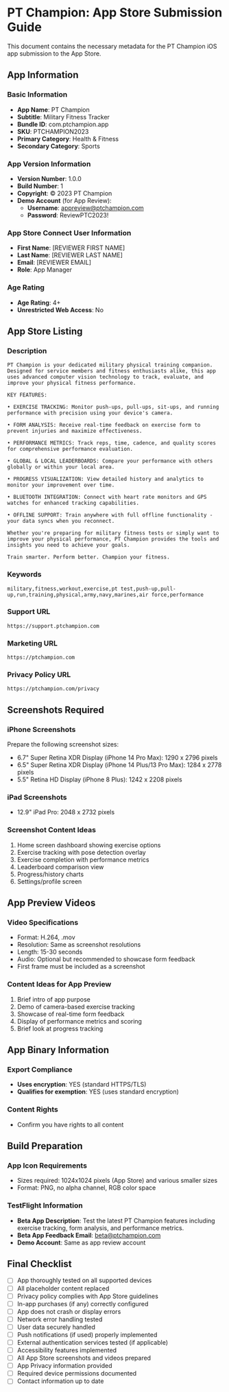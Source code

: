 # PT Champion: App Store Submission Guide

This document contains the necessary metadata for the PT Champion iOS app submission to the App Store.

## App Information

### Basic Information

- **App Name**: PT Champion
- **Subtitle**: Military Fitness Tracker
- **Bundle ID**: com.ptchampion.app
- **SKU**: PTCHAMPION2023
- **Primary Category**: Health & Fitness
- **Secondary Category**: Sports

### App Version Information

- **Version Number**: 1.0.0
- **Build Number**: 1
- **Copyright**: © 2023 PT Champion
- **Demo Account** (for App Review): 
  - **Username**: appreview@ptchampion.com
  - **Password**: ReviewPTC2023!

### App Store Connect User Information

- **First Name**: [REVIEWER FIRST NAME]
- **Last Name**: [REVIEWER LAST NAME]
- **Email**: [REVIEWER EMAIL]
- **Role**: App Manager

### Age Rating

- **Age Rating**: 4+
- **Unrestricted Web Access**: No

## App Store Listing

### Description

```
PT Champion is your dedicated military physical training companion. Designed for service members and fitness enthusiasts alike, this app uses advanced computer vision technology to track, evaluate, and improve your physical fitness performance.

KEY FEATURES:

• EXERCISE TRACKING: Monitor push-ups, pull-ups, sit-ups, and running performance with precision using your device's camera.

• FORM ANALYSIS: Receive real-time feedback on exercise form to prevent injuries and maximize effectiveness.

• PERFORMANCE METRICS: Track reps, time, cadence, and quality scores for comprehensive performance evaluation.

• GLOBAL & LOCAL LEADERBOARDS: Compare your performance with others globally or within your local area.

• PROGRESS VISUALIZATION: View detailed history and analytics to monitor your improvement over time.

• BLUETOOTH INTEGRATION: Connect with heart rate monitors and GPS watches for enhanced tracking capabilities.

• OFFLINE SUPPORT: Train anywhere with full offline functionality - your data syncs when you reconnect.

Whether you're preparing for military fitness tests or simply want to improve your physical performance, PT Champion provides the tools and insights you need to achieve your goals.

Train smarter. Perform better. Champion your fitness.
```

### Keywords

```
military,fitness,workout,exercise,pt test,push-up,pull-up,run,training,physical,army,navy,marines,air force,performance
```

### Support URL
```
https://support.ptchampion.com
```

### Marketing URL
```
https://ptchampion.com
```

### Privacy Policy URL
```
https://ptchampion.com/privacy
```

## Screenshots Required

### iPhone Screenshots
Prepare the following screenshot sizes:
- 6.7" Super Retina XDR Display (iPhone 14 Pro Max): 1290 x 2796 pixels
- 6.5" Super Retina XDR Display (iPhone 14 Plus/13 Pro Max): 1284 x 2778 pixels
- 5.5" Retina HD Display (iPhone 8 Plus): 1242 x 2208 pixels

### iPad Screenshots
- 12.9" iPad Pro: 2048 x 2732 pixels

### Screenshot Content Ideas
1. Home screen dashboard showing exercise options
2. Exercise tracking with pose detection overlay
3. Exercise completion with performance metrics
4. Leaderboard comparison view
5. Progress/history charts
6. Settings/profile screen

## App Preview Videos

### Video Specifications
- Format: H.264, .mov
- Resolution: Same as screenshot resolutions
- Length: 15-30 seconds
- Audio: Optional but recommended to showcase form feedback
- First frame must be included as a screenshot

### Content Ideas for App Preview
1. Brief intro of app purpose
2. Demo of camera-based exercise tracking
3. Showcase of real-time form feedback
4. Display of performance metrics and scoring
5. Brief look at progress tracking

## App Binary Information

### Export Compliance
- **Uses encryption**: YES (standard HTTPS/TLS)
- **Qualifies for exemption**: YES (uses standard encryption)

### Content Rights
- Confirm you have rights to all content

## Build Preparation

### App Icon Requirements
- Sizes required: 1024x1024 pixels (App Store) and various smaller sizes
- Format: PNG, no alpha channel, RGB color space

### TestFlight Information
- **Beta App Description**: Test the latest PT Champion features including exercise tracking, form analysis, and performance metrics.
- **Beta App Feedback Email**: beta@ptchampion.com
- **Demo Account**: Same as app review account

## Final Checklist

- [ ] App thoroughly tested on all supported devices
- [ ] All placeholder content replaced
- [ ] Privacy policy complies with App Store guidelines
- [ ] In-app purchases (if any) correctly configured
- [ ] App does not crash or display errors
- [ ] Network error handling tested
- [ ] User data securely handled
- [ ] Push notifications (if used) properly implemented
- [ ] External authentication services tested (if applicable)
- [ ] Accessibility features implemented
- [ ] All App Store screenshots and videos prepared
- [ ] App Privacy information provided
- [ ] Required device permissions documented
- [ ] Contact information up to date 